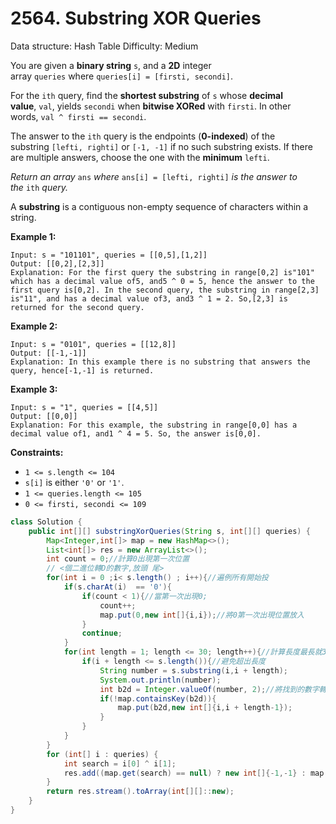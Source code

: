 # 2564. Substring XOR Queries

Data structure: Hash Table
Difficulty: Medium

You are given a **binary string** `s`, and a **2D** integer array `queries` where `queries[i] = [firsti, secondi]`.

For the `ith` query, find the **shortest substring** of `s` whose **decimal value**, `val`, yields `secondi` when **bitwise XORed** with `firsti`. In other words, `val ^ firsti == secondi`.

The answer to the `ith` query is the endpoints (**0-indexed**) of the substring `[lefti, righti]` or `[-1, -1]` if no such substring exists. If there are multiple answers, choose the one with the **minimum** `lefti`.

*Return an array* `ans` *where* `ans[i] = [lefti, righti]` *is the answer to the* `ith` *query.*

A **substring** is a contiguous non-empty sequence of characters within a string.

**Example 1:**

```
Input: s = "101101", queries = [[0,5],[1,2]]
Output: [[0,2],[2,3]]
Explanation: For the first query the substring in range[0,2] is"101" which has a decimal value of5, and5 ^ 0 = 5, hence the answer to the first query is[0,2]. In the second query, the substring in range[2,3] is"11", and has a decimal value of3, and3 ^ 1 = 2. So,[2,3] is returned for the second query.

```

**Example 2:**

```
Input: s = "0101", queries = [[12,8]]
Output: [[-1,-1]]
Explanation: In this example there is no substring that answers the query, hence[-1,-1] is returned.

```

**Example 3:**

```
Input: s = "1", queries = [[4,5]]
Output: [[0,0]]
Explanation: For this example, the substring in range[0,0] has a decimal value of1, and1 ^ 4 = 5. So, the answer is[0,0].

```

**Constraints:**

- `1 <= s.length <= 104`
- `s[i]` is either `'0'` or `'1'`.
- `1 <= queries.length <= 105`
- `0 <= firsti, secondi <= 109`

```java
class Solution {
    public int[][] substringXorQueries(String s, int[][] queries) {
        Map<Integer,int[]> map = new HashMap<>(); 
        List<int[]> res = new ArrayList<>();
        int count = 0;//計算0出現第一次位置       
        // <個二進位轉D的數字,放頭 尾>
        for(int i = 0 ;i< s.length() ; i++){//遍例所有開始投
            if(s.charAt(i)  == '0'){
                if(count < 1){//當第一次出現0;
                    count++;
                    map.put(0,new int[]{i,i});//將0第一次出現位置放入
                }
                continue;
            }
            for(int length = 1; length <= 30; length++){//計算長度最長就30 因為0 <= firsti, secondi <= 10^9  對於二進胃就是30位元 技巧
                if(i + length <= s.length()){//避免超出長度
                    String number = s.substring(i,i + length);
                    System.out.println(number);
                    int b2d = Integer.valueOf(number, 2);//將找到的數字轉為10進位
                    if(!map.containsKey(b2d)){
                        map.put(b2d,new int[]{i,i + length-1});
                    }
                }
            }
        }
        for (int[] i : queries) {
            int search = i[0] ^ i[1];
            res.add((map.get(search) == null) ? new int[]{-1,-1} : map.get(search));//如果沒找到就放[-1,-1]
        }
        return res.stream().toArray(int[][]::new);
    }
}
```